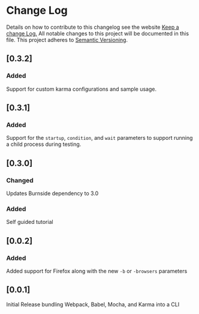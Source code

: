 # Change Log
Details on how to contribute to this changelog see the website
[Keep a change Log.](http://keepachangelog.com/) All notable changes to this project will be documented in this file.
This project adheres to [Semantic Versioning](http://semver.org/).

## [0.3.2]
### Added
Support for custom karma configurations and sample usage.

## [0.3.1]
### Added
Support for the `startup`, `condition`, and `wait` parameters to support running a child process during testing.

## [0.3.0]
### Changed
Updates Burnside dependency to 3.0
### Added
Self guided tutorial

## [0.0.2]
### Added
Added support for Firefox along with the new `-b` or `-browsers` parameters

## [0.0.1]
Initial Release bundling Webpack, Babel, Mocha, and Karma into a CLI
